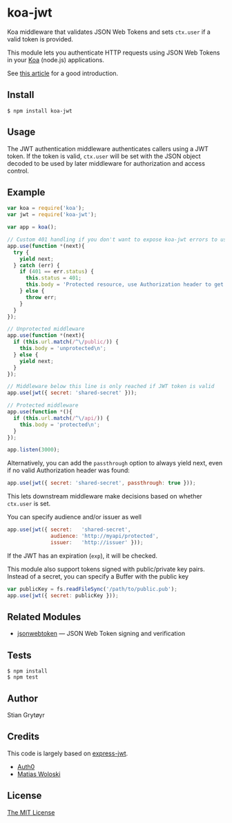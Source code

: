 # koa-jwt

Koa middleware that validates JSON Web Tokens and sets `ctx.user`
if a valid token is provided.

This module lets you authenticate HTTP requests using JSON Web Tokens 
in your [Koa](http://koajs.com/) (node.js) applications.

See [this article](http://blog.auth0.com/2014/01/07/angularjs-authentication-with-cookies-vs-token/) 
for a good introduction.

## Install

    $ npm install koa-jwt

## Usage

The JWT authentication middleware authenticates callers using a JWT
token.  If the token is valid, `ctx.user` will be set with the JSON 
object decoded to be used by later middleware for authorization and 
access control. 

## Example

```js
var koa = require('koa');
var jwt = require('koa-jwt');

var app = koa();

// Custom 401 handling if you don't want to expose koa-jwt errors to users
app.use(function *(next){
  try {
    yield next;
  } catch (err) {
    if (401 == err.status) {
      this.status = 401;
      this.body = 'Protected resource, use Authorization header to get access\n';
    } else {
      throw err;
    }
  }
});

// Unprotected middleware
app.use(function *(next){
  if (this.url.match(/^\/public/)) {
    this.body = 'unprotected\n';
  } else {
    yield next;
  }
});

// Middleware below this line is only reached if JWT token is valid
app.use(jwt({ secret: 'shared-secret' }));

// Protected middleware
app.use(function *(){
  if (this.url.match(/^\/api/)) {
    this.body = 'protected\n';
  }
});

app.listen(3000);
```

Alternatively, you can add the `passthrough` option to always yield next,
even if no valid Authorization header was found: 
```js
app.use(jwt({ secret: 'shared-secret', passthrough: true }));
```
This lets downstream middleware make decisions based on whether `ctx.user` is set.


You can specify audience and/or issuer as well
```js
app.use(jwt({ secret:   'shared-secret',
              audience: 'http://myapi/protected',
              issuer:   'http://issuer' }));
```
If the JWT has an expiration (`exp`), it will be checked.

This module also support tokens signed with public/private key pairs. Instead 
of a secret, you can specify a Buffer with the public key
```js
var publicKey = fs.readFileSync('/path/to/public.pub');
app.use(jwt({ secret: publicKey }));
```

## Related Modules

- [jsonwebtoken](https://github.com/auth0/node-jsonwebtoken) — JSON Web Token signing 
and verification

## Tests

    $ npm install
    $ npm test

## Author

Stian Grytøyr

## Credits

This code is largely based on [express-jwt](https://github.com/auth0/express-jwt).

  - [Auth0](http://auth0.com/)
  - [Matias Woloski](http://github.com/woloski)

## License

[The MIT License](http://opensource.org/licenses/MIT)
